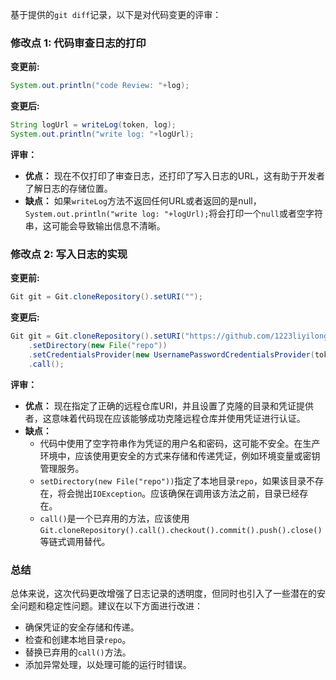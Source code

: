 基于提供的`git diff`记录，以下是对代码变更的评审：

### 修改点 1: 代码审查日志的打印

**变更前:**
```java
System.out.println("code Review: "+log);
```

**变更后:**
```java
String logUrl = writeLog(token, log);
System.out.println("write log: "+logUrl);
```

**评审：**
- **优点：** 现在不仅打印了审查日志，还打印了写入日志的URL，这有助于开发者了解日志的存储位置。
- **缺点：** 如果`writeLog`方法不返回任何URL或者返回的是null，`System.out.println("write log: "+logUrl);`将会打印一个`null`或者空字符串，这可能会导致输出信息不清晰。

### 修改点 2: 写入日志的实现

**变更前:**
```java
Git git = Git.cloneRepository().setURI("");
```

**变更后:**
```java
Git git = Git.cloneRepository().setURI("https://github.com/1223liyilong/openai-log.git")
    .setDirectory(new File("repo"))
    .setCredentialsProvider(new UsernamePasswordCredentialsProvider(token, ""))
    .call();
```

**评审：**
- **优点：** 现在指定了正确的远程仓库URI，并且设置了克隆的目录和凭证提供者，这意味着代码现在应该能够成功克隆远程仓库并使用凭证进行认证。
- **缺点：** 
  - 代码中使用了空字符串作为凭证的用户名和密码，这可能不安全。在生产环境中，应该使用更安全的方式来存储和传递凭证，例如环境变量或密钥管理服务。
  - `setDirectory(new File("repo"))`指定了本地目录`repo`，如果该目录不存在，将会抛出`IOException`。应该确保在调用该方法之前，目录已经存在。
  - `call()`是一个已弃用的方法，应该使用`Git.cloneRepository().call().checkout().commit().push().close()`等链式调用替代。

### 总结
总体来说，这次代码更改增强了日志记录的透明度，但同时也引入了一些潜在的安全问题和稳定性问题。建议在以下方面进行改进：
- 确保凭证的安全存储和传递。
- 检查和创建本地目录`repo`。
- 替换已弃用的`call()`方法。
- 添加异常处理，以处理可能的运行时错误。